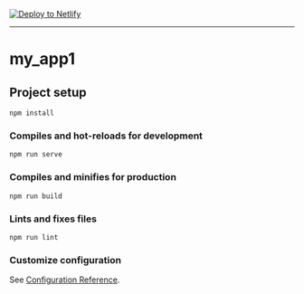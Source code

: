 
[![Deploy to Netlify](https://www.netlify.com/img/deploy/button.svg)](https://app.netlify.com/start/deploy?repository=https://github.com/itsungnam202111/hello_vue2)

----

# my_app1

## Project setup
```
npm install
```

### Compiles and hot-reloads for development
```
npm run serve
```

### Compiles and minifies for production
```
npm run build
```

### Lints and fixes files
```
npm run lint
```

### Customize configuration
See [Configuration Reference](https://cli.vuejs.org/config/).
